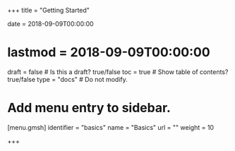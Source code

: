 +++
title = "Getting Started"

date = 2018-09-09T00:00:00
# lastmod = 2018-09-09T00:00:00

draft = false  # Is this a draft? true/false
toc = true  # Show table of contents? true/false
type = "docs"  # Do not modify.

# Add menu entry to sidebar.
[menu.gmsh]
  identifier = "basics"
  name = "Basics"
  url = ""
  weight = 10

+++